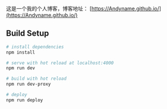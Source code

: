 这是一个我的个人博客，博客地址： [https://Andyname.github.io/](https://Andyname.github.io/)

## Build Setup

``` bash
# install dependencies
npm install

# serve with hot reload at localhost:4000
npm run dev

# build with hot reload
npm run dev-proxy

# deploy
npm run deploy
```
